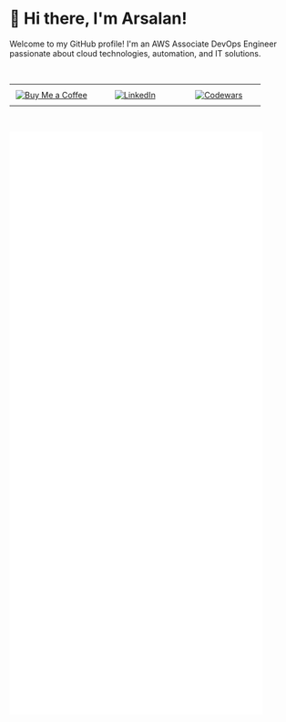 # 👋 Hi there, I'm Arsalan!

Welcome to my GitHub profile! I'm an AWS Associate DevOps Engineer passionate about cloud technologies, automation, and IT solutions.

<br>

<table style="width:100%; table-layout:fixed; text-align:center;">
  <tr>
    <td style="width:33%; padding:10px;">
      <a href="https://www.buymeacoffee.com/arsalan-dev">
        <img src="https://img.shields.io/badge/Support%20Me-Buy%20Me%20a%20Coffee-orange?style=for-the-badge" alt="Buy Me a Coffee" />
      </a>
    </td>
    <td style="width:33%; padding:10px;">
      <a href="https://uk.linkedin.com/in/arsalan-arref">
        <img src="https://img.shields.io/badge/LinkedIn-Connect-blue?style=for-the-badge&logo=linkedin" alt="LinkedIn" />
      </a>
    </td>
    <td style="width:33%; padding:10px;">
      <a href="https://www.codewars.com/users/arsalan-dev-engineer">
        <img src="https://img.shields.io/badge/Codewars-Profile-yellow?style=for-the-badge&logo=codewars" alt="Codewars" />
      </a>
    </td>
  </tr>
</table>

<br>

![Metrics](/github-metrics.svg)
